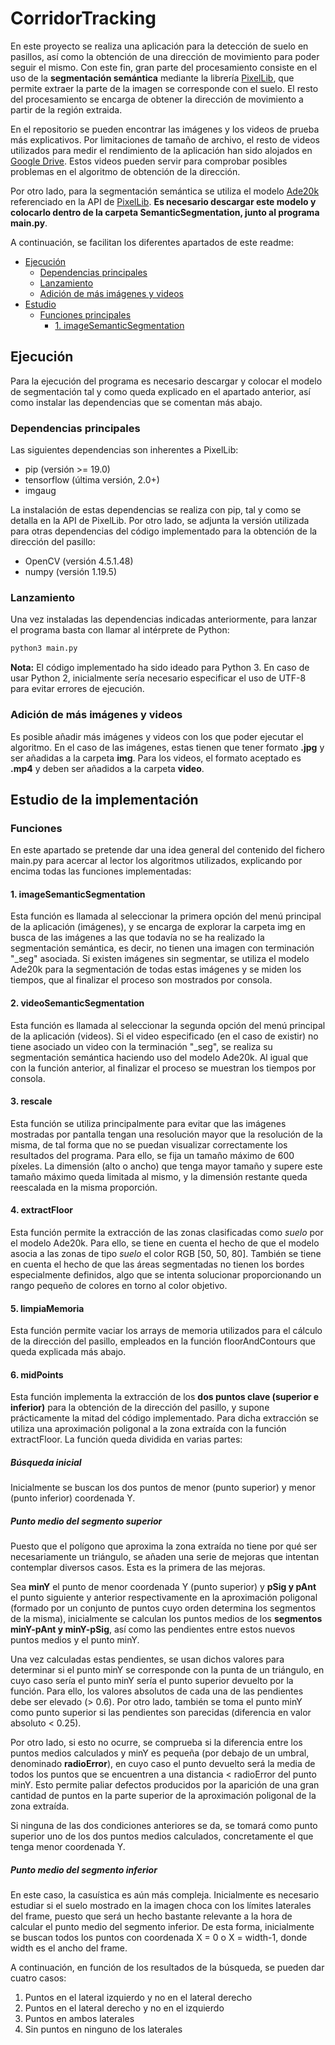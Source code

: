 # CorridorTracking
En este proyecto se realiza una aplicación para la detección de suelo en pasillos, así como la obtención de una dirección de movimiento para poder seguir el mismo. Con este fin, gran parte del procesamiento consiste en el uso de la **segmentación semántica** mediante la librería [PixelLib](https://pixellib.readthedocs.io/en/latest/), que permite extraer la parte de la imagen se corresponde con el suelo. El resto del procesamiento se encarga de obtener la dirección de movimiento a partir de la región extraida.

En el repositorio se pueden encontrar las imágenes y los videos de prueba más explicativos. Por limitaciones de tamaño de archivo, el resto de videos utilizados para medir el rendimiento de la aplicación han sido alojados en [Google Drive](https://drive.google.com/drive/folders/1tfJYAgvulws1j3coYbmIPV-TSKLJEWPO?usp=sharing). Estos videos pueden servir para comprobar posibles problemas en el algoritmo de obtención de la dirección.

Por otro lado, para la segmentación semántica se utiliza el modelo [Ade20k](https://github.com/ayoolaolafenwa/PixelLib/releases/download/1.3/deeplabv3_xception65_ade20k.h5) referenciado en la API de [PixelLib](https://pixellib.readthedocs.io/en/latest/image_ade20k.html). **Es necesario descargar este modelo y colocarlo dentro de la carpeta SemanticSegmentation, junto al programa main.py**.

A continuación, se facilitan los diferentes apartados de este readme:

- [Ejecución](#ejecución)
   + [Dependencias principales](#dependencias-principales)
   + [Lanzamiento](#lanzamiento)
   + [Adición de más imágenes y videos](#adición-de-más-imágenes-y-videos)
 - [Estudio](#estudio)
   + [Funciones principales](#funciones)
     - [1. imageSemanticSegmentation](#1-imagesemanticsegmentation)

## Ejecución
Para la ejecución del programa es necesario descargar y colocar el modelo de segmentación tal y como queda explicado en el apartado anterior, así como instalar las dependencias que se comentan más abajo.

### Dependencias principales
Las siguientes dependencias son inherentes a PixelLib:

* pip (versión >= 19.0)
* tensorflow (última versión, 2.0+)
* imgaug 

La instalación de estas dependencias se realiza con pip, tal y como se detalla en la API de PixelLib. Por otro lado, se adjunta la versión utilizada para otras dependencias del código implementado para la obtención de la dirección del pasillo:

* OpenCV (versión 4.5.1.48)
* numpy (versión 1.19.5)

### Lanzamiento
Una vez instaladas las dependencias indicadas anteriormente, para lanzar el programa basta con llamar al intérprete de Python:

```diff
python3 main.py
```

**Nota:** El código implementado ha sido ideado para Python 3. En caso de usar Python 2, inicialmente sería necesario especificar el uso de UTF-8 para evitar errores de ejecución.

### Adición de más imágenes y videos
Es posible añadir más imágenes y videos con los que poder ejecutar el algoritmo. En el caso de las imágenes, estas tienen que tener formato **.jpg** y ser añadidas a la carpeta **img**. Para los videos, el formato aceptado es **.mp4** y deben ser añadidos a la carpeta **video**. 

## Estudio de la implementación
### Funciones
En este apartado se pretende dar una idea general del contenido del fichero main.py para acercar al lector los algoritmos utilizados, explicando por encima todas las funciones implementadas:

#### 1. imageSemanticSegmentation
Esta función es llamada al seleccionar la primera opción del menú principal de la aplicación (imágenes), y se encarga de explorar la carpeta img en busca de las imágenes a las que todavía no se ha realizado la segmentación semántica, es decir, no tienen una imagen con terminación "\_seg" asociada. Si existen imágenes sin segmentar, se utiliza el modelo Ade20k para la segmentación de todas estas imágenes y se miden los tiempos, que al finalizar el proceso son mostrados por consola. 

#### 2. videoSemanticSegmentation
Esta función es llamada al seleccionar la segunda opción del menú principal de la aplicación (videos). Si el video especificado (en el caso de existir) no tiene asociado un video con la terminación "\_seg", se realiza su segmentación semántica haciendo uso del modelo Ade20k. Al igual que con la función anterior, al finalizar el proceso se muestran los tiempos por consola.

#### 3. rescale
Esta función se utiliza principalmente para evitar que las imágenes mostradas por pantalla tengan una resolución mayor que la resolución de la misma, de tal forma que no se puedan visualizar correctamente los resultados del programa. Para ello, se fija un tamaño máximo de 600 píxeles. La dimensión (alto o ancho) que tenga mayor tamaño y supere este tamaño máximo queda limitada al mismo, y la dimensión restante queda reescalada en la misma proporción.

#### 4. extractFloor
Esta función permite la extracción de las zonas clasificadas como _suelo_ por el modelo Ade20k. Para ello, se tiene en cuenta el hecho de que el modelo asocia a las zonas de tipo _suelo_ el color RGB \[50, 50, 80\]. También se tiene en cuenta el hecho de que las áreas segmentadas no tienen los bordes especialmente definidos, algo que se intenta solucionar proporcionando un rango pequeño de colores en torno al color objetivo.

#### 5. limpiaMemoria
Esta función permite vaciar los arrays de memoria utilizados para el cálculo de la dirección del pasillo, empleados en la función floorAndContours que queda explicada más abajo.

#### 6. midPoints
Esta función implementa la extracción de los **dos puntos clave (superior e inferior)** para la obtención de la dirección del pasillo, y supone prácticamente la mitad del código implementado. Para dicha extracción se utiliza una aproximación poligonal a la zona extraída con la función extractFloor. La función queda dividida en varias partes:

##### Búsqueda inicial
Inicialmente se buscan los dos puntos de menor (punto superior) y menor (punto inferior) coordenada Y. 

##### Punto medio del segmento superior
Puesto que el polígono que aproxima la zona extraída no tiene por qué ser necesariamente un triángulo, se añaden una serie de mejoras que intentan contemplar diversos casos. Esta es la primera de las mejoras.

Sea **minY** el punto de menor coordenada Y (punto superior) y **pSig y pAnt** el punto siguiente y anterior respectivamente en la aproximación poligonal (formado por un conjunto de puntos cuyo orden determina los segmentos de la misma), inicialmente se calculan los puntos medios de los **segmentos minY-pAnt y minY-pSig**, así como las pendientes entre estos nuevos puntos medios y el punto minY.

Una vez calculadas estas pendientes, se usan dichos valores para determinar si el punto minY se corresponde con la punta de un triángulo, en cuyo caso sería el punto minY sería el punto superior devuelto por la función. Para ello, los valores absolutos de cada una de las pendientes debe ser elevado (\> 0.6). Por otro lado, también se toma el punto minY como punto superior si las pendientes son parecidas (diferencia en valor absoluto < 0.25).

Por otro lado, si esto no ocurre, se comprueba si la diferencia entre los puntos medios calculados y minY es pequeña (por debajo de un umbral, denominado **radioError**), en cuyo caso el punto devuelto será la media de todos los puntos que se encuentren a una distancia < radioError del punto minY. Esto permite paliar defectos producidos por la aparición de una gran cantidad de puntos en la parte superior de la aproximación poligonal de la zona extraída.

Si ninguna de las dos condiciones anteriores se da, se tomará como punto superior uno de los dos puntos medios calculados, concretamente el que tenga menor coordenada Y.

##### Punto medio del segmento inferior
En este caso, la casuística es aún más compleja. Inicialmente es necesario estudiar si el suelo mostrado en la imagen choca con los límites laterales del frame, puesto que será un hecho bastante relevante a la hora de calcular el punto medio del segmento inferior. De esta forma, inicialmente se buscan todos los puntos con coordenada X = 0 o X = width-1, donde width es el ancho del frame.

A continuación, en función de los resultados de la búsqueda, se pueden dar cuatro casos:
1. Puntos en el lateral izquierdo y no en el lateral derecho
2. Puntos en el lateral derecho y no en el izquierdo
3. Puntos en ambos laterales
4. Sin puntos en ninguno de los laterales
